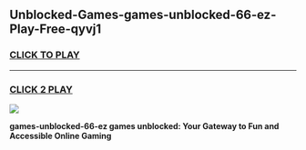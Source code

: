 
## Unblocked-Games-games-unblocked-66-ez-Play-Free-qyvj1
<h3>
<a href="https://premium76.site?title=games-unblocked-66-ez&ref=18A1">CLICK TO PLAY</a></h3>
<hr>

<h3>
<a href="https://premium76.site?title=games-unblocked-66-ez&ref=18A1">CLICK 2 PLAY</a>
  
</h3>

<a href="https://premium76.site?title=games-unblocked-66-ez&ref=18A1"><img src="https://clearcache.store/games.png"></a>


**games-unblocked-66-ez games unblocked: Your Gateway to Fun and Accessible Online Gaming**
